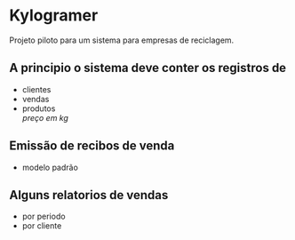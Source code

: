 # Kylogramer

Projeto piloto para um sistema para empresas de reciclagem.

## A principio o sistema deve conter os registros de 
- clientes
- vendas
- produtos  
  *preço em kg*

## Emissão de recibos de venda
- modelo padrão

## Alguns relatorios de vendas
- por periodo
- por cliente